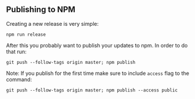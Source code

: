 ## Publishing to NPM

Creating a new release is very simple:

```
npm run release
```

After this you probably want to publish your updates to npm. In order to do that run:

```git push --follow-tags origin master; npm publish```

Note: If you publish for the first time make sure to include `access` flag to the command:

```git push --follow-tags origin master; npm publish --access public```
